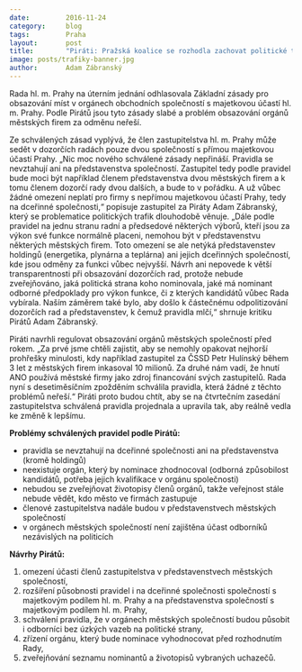 ```yaml
---
date:         2016-11-24
category:     blog
tags:         Praha
layout:       post
title:        "Piráti: Pražská koalice se rozhodla zachovat politické trafiky" 
image: posts/trafiky-banner.jpg
author:       Adam Zábranský
---
```


Rada hl. m. Prahy na úterním jednání odhlasovala Základní zásady pro obsazování míst v orgánech obchodních společností s majetkovou účastí hl. m. Prahy. Podle Pirátů jsou tyto zásady slabé a problém obsazování orgánů městských firem za odměnu neřeší.

Ze schválených zásad vyplývá, že člen zastupitelstva hl. m. Prahy může sedět v dozorčích radách pouze dvou společností s přímou majetkovou účastí Prahy. „Nic moc nového schválené zásady nepřináší. Pravidla se nevztahují ani na představenstva společností. Zastupitel tedy podle pravidel bude moci být například členem představenstva dvou městských firem a k tomu členem dozorčí rady dvou dalších, a bude to v pořádku. A už vůbec žádné omezení neplatí pro firmy s nepřímou majetkovou účastí Prahy, tedy na dceřinné společnosti,“ popisuje zastupitel za Piráty Adam Zábranský, který se problematice politických trafik dlouhodobě věnuje. „Dále podle pravidel na jednu stranu radní a předsedové některých výborů, kteří jsou za výkon své funkce normálně placeni, nemohou být v představenstvu některých městských firem. Toto omezení se ale netýká představenstev holdingů (energetika, plynárna a teplárna) ani jejich dceřinných společností, kde jsou odměny za funkci vůbec nejvyšší. Návrh ani nepovede k větší transparentnosti při obsazování dozorčích rad, protože nebude zveřejňováno, jaká politická strana koho nominovala, jaké má nominant odborné předpoklady pro výkon funkce, či z kterých kandidátů vůbec Rada vybírala. Naším záměrem také bylo, aby došlo k částečnému odpolitizování dozorčích rad a představenstev, k čemuž pravidla mlčí,“ shrnuje kritiku Pirátů Adam Zábranský.

Piráti navrhli regulovat obsazování orgánů městských společností před rokem. „Za prvé jsme chtěli zajistit, aby se nemohly opakovat nejhorší prohřešky minulosti, kdy například zastupitel za ČSSD Petr Hulínský během 3 let z městských firem inkasoval 10 milionů. Za druhé nám vadí, že hnutí ANO používá městské firmy jako zdroj financování svých zastupitelů. Rada nyní s desetiměsíčním zpožděním schválila pravidla, která žádné z těchto problémů neřeší.“ Piráti proto budou chtít, aby se na čtvrtečním zasedání zastupitelstva schválená pravidla projednala a upravila tak, aby reálně vedla ke změně k lepšímu.

**Problémy schválených pravidel podle Pirátů:**

- pravidla se nevztahují na dceřinné společnosti ani na představenstva (kromě holdingů)
- neexistuje orgán, který by nominace zhodnocoval (odborná způsobilost kandidátů, potřeba jejich kvalifikace v orgánu společnosti)
- nebudou se zveřejňovat životopisy členů orgánů, takže veřejnost stále nebude vědět, kdo město ve firmách zastupuje
- členové zastupitelstva nadále budou v představenstvech městských společností
- v orgánech městských společností není zajištěna účast odborníků nezávislých na politicích

**Návrhy Pirátů:**

1. omezení účasti členů zastupitelstva v představenstvech městských společností, 
2. rozšíření působnosti pravidel i na dceřinné společnosti společností s majetkovým podílem hl. m. Prahy a na představenstva společností s majetkovým podílem hl. m. Prahy,
3. schválení pravidla, že v orgánech městských společností budou působit i odborníci bez úzkých vazeb na politické strany,
4. zřízení orgánu, který bude nominace vyhodnocovat před rozhodnutím Rady,
5. zveřejňování seznamu nominantů a životopisů vybraných uchazečů.

